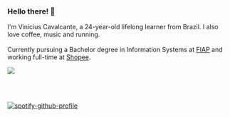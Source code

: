 ### Hello there! 👋

I'm Vinicius Cavalcante, a 24-year-old lifelong learner from Brazil. I also love coffee, music and running.
<br><br>
Currently pursuing a Bachelor degree in Information Systems at [FIAP](https://www.fiap.com.br/) and working full-time at [Shopee](https://www.shopee.com.br).

<a href="https://open.spotify.com/user/kvothecito?si=37b34f927c5a4a5f&nd=1">
    <img src="https://img.shields.io/badge/Spotify-1ED760?&style=for-the-badge&logo=spotify&logoColor=white" />
  </a>

<br><br>

[![spotify-github-profile](https://spotify-github-profile.vercel.app/api/view?uid=kvothecito&cover_image=true&theme=default&show_offline=false&background_color=121212&interchange=true&bar_color=53b14f&bar_color_cover=false)](https://github.com/kittinan/spotify-github-profile)
